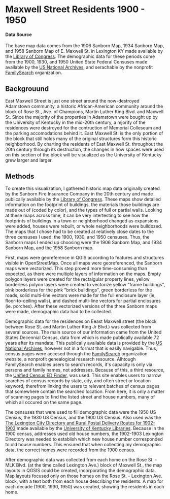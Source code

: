 # Maxwell Street Residents 1900 - 1950

#### Data Source
The base map data comes from the 1906 Sanborn Map, 1934 Sanborn Map, and 1958 Sanborn Map of E. Maxwell St. in Lexington KY made available by the [Library of Congress](https://www.loc.gov/collections/sanborn-maps/about-this-collection/?loclr=blogtea). The demographic data for these periods come from the 1900, 1930, and 1950 United State Federal Censuses made available by the [US National Archives](https://www.archives.gov/research/census), and serachable by the nonprofit [FamilySearch](https://www.familysearch.org/en/) organization.

## Backgrouund 
East Maxwell Street is just one street around the now-destroyed Adamstown community, a historic African-American community around the block of Rose St., Ave. of Champions, Martin Luther King Blvd. and Maxwell St. Since the majority of the properties in Adamstown were bought up by the University of Kentucky in the mid-20th century, a mjority of the residences were destroyed for the contruction of Memorial Colleseum and the parking accomodations behind it. East Maxwell St. is the only portion of the block that still holds many of the original structures form this historic neighborhood. By charting the residents of East Maxwell St. throughout the 20th century through its destruction, the changes in how spaces were used on this section of the block will be visualized as the University of Kentucky grew larger and larger.

## Methods
To create this visualization, I gathered historic map data originally created by the Sanborn Fire Insurance Company in the 20th century and made publically available by the [Library of Congress](https://www.loc.gov/collections/sanborn-maps/about-this-collection/?loclr=blogtea). These maps show detailed information on the footprint of buildings, the materials those buildings are made out of (coded by color), and the types of full or partial walls. Looking at these maps across time, it can be very intertesting to see how the footprints of buildings in a town or neighborhood changed as expansions were added, houses were rebuilt, or whole neighborhoods were bulldozed. The maps that I chose had to be created at relatively close dates to the three censuses I used: the 1900, 1930, and 1950 censuses. Thus, the Sanborn maps I ended up choosing were the 1906 Sanborn Map, and 1934 Sanborn Map, and the 1958 Sanborn map. 

First, maps were georeference in QGIS according to features and structures visible in OpenStreetMap. Once all maps were georeferenced, the Sanborn maps were vectorized. This step proved more time-consuming than expected, as there were multiple layers of information on the maps. Empty polygon layers were created for the rectalgular property lines, yellow borderless polyon layers were created to vectorize yellow "frame buildings", pink borderless for the pink "brick buildings", green borderless for the roads, solid multi-line vectors were made for the full enclosure layer (ie, floor-to-ceiling walls), and dashed multi-line vectors for partial enclosures (ie. porches). After these vectorized versions of the three Sanborn maps were made, demographic data had to be collected.

Demographic data for the residences on Eeast Maxwell street (the block between Rose St. and Martin Luther King Jr Blvd.) was collected from several sources. The main source of our information came from the United States Decennial Census, data from which is made publically available 72 years after its mandate. This publically available data is provided by the [US National Archives](https://www.archives.gov/research/census), however not in a format that is easily navigable. Thus, census pages were accesed through the [FamilySearch](https://www.familysearch.org/en/) organization website, a nonprofit genealogical research resource. Alhtough FamilySearch enables users to search records, it's capacity is only via persons and family names, not addresses. Because of this, a third resource, the [Unified Census ED Finder](https://stevemorse.org/census/unified.html), was used. This site enables users to narrow searches of census records by state, city, and often street or location keyword, therefrom linking the users to relevant batches of census pages that somewhere contain the searched location. From here, it is only a matter of scanning pages to find the listed street and house numbers, many of which all occured on the same page.

The censuses that were used to fill demographic data were the 1950 US Census, the 1930 US Census, and the 1900 US Census. Also used was the [The Lexington City Directory and Rural Postal Delivery Routes for 1902-1903](https://exploreuk.uky.edu/catalog/xt7bg737185r?f%5Bsource_s%5D%5B%5D=Lexington+City+Directories&per_page=20#page/90/mode/2up) made available by the [University of Kentucky Libraries](https://exploreuk.uky.edu/). Because in the 1900 census, addresses used old house numbers, the 1902-1903 Lexington Directory was needed to establish which new house number corresponded to old house numbers. This ensured that when collecting my demographic data, the correct homes were recorded from the 1900 census.

After demographic data was collected from each home on the Rose St. - MLK Blvd. (at the time called Lexington Ave.) block of Maxwell St., the map layouts in QGSIS could be created, incorporating the demographic data. Map layouts focused only on those homes on the Rose St. - Lexington Ave. block, with a text both from each house describing the residents. A map for each decade (1900, 1930, 1950) was created, showing the residents in each home. 
